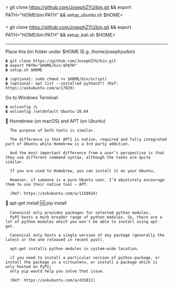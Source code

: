 ⚡ git clone https://github.com/JosephZYU/bin.git && export PATH="$HOME/bin:$PATH" && setup_ubuntu.sh $HOME⚡

⚡ git clone https://github.com/JosephZYU/bin.git && export PATH="$HOME/bin:$PATH" && setup_kali.sh $HOME⚡
_______________________________________________________________________________________________________________________________________________________________________________

Place this bin folder under $HOME (E.g. /home/josephyu/bin)

    💲 git clone https://github.com/JosephZYU/bin.git
    💲 export PATH="$HOME/bin:$PATH"
    💲 setup.sh $HOME
    
    💲 (optional: sudo chmod +x $HOME/bin/script)
    💲 (optional: apt list --installed python3*) (Ref: https://askubuntu.com/a/17829)
    
Go to Windows Terminal:

    💲 wslconfig /L
    💲 wslconfig /setdefault Ubuntu-20.04

🧭 Homebrew (on macOS) and APT (on Ubuntu)

      The purpose of both tools is similar. 
      
      The difference is that APT1 is native, required and fully integrated part of Ubuntu while Homebrew is a 3rd party addition.
      
      And the most important difference from a user’s perspective is that they use different command syntax, although the tasks are quite similar.
      
      If you are used to Homebrew, you can install it on your Ubuntu. 
      
      However, if someone is a pure Ubuntu user, I’d absolutely encourage them to use their native tool – APT.
      
      (Ref: https://askubuntu.com/a/1158924)
      
🧭 apt-get install 🆚 pip install
      
      Canonical only provides packages for selected python modules.
      PyPI hosts a much broader range of python modules. So, there are a lot of python modules which you won't be able to install using apt-get.
      
      Canonical only hosts a single version of any package (generally the latest or the one released in recent past).
      
      apt-get installs python modules in system-wide location.
      
      if you need to install a particular version of python-package, or install the package in a virtualenv, or install a package which is only hosted on PyPI; 
      only pip would help you solve that issue.

      (Ref: https://askubuntu.com/a/431811)
